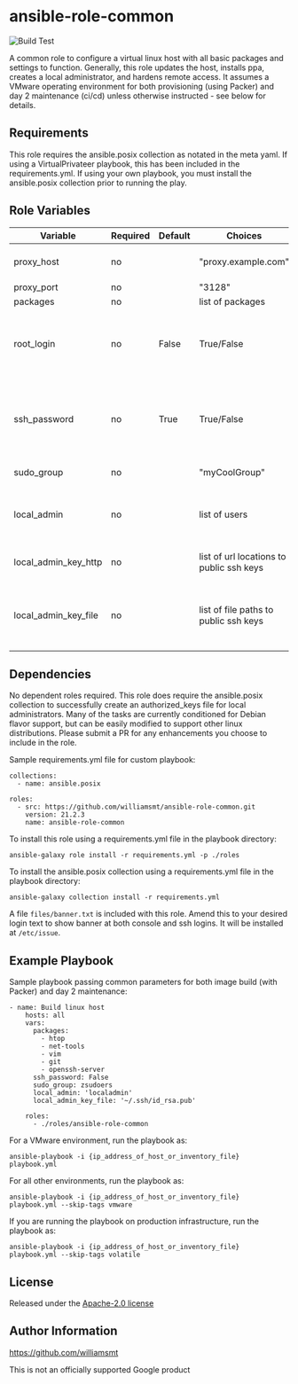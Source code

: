 # ansible-role-common
![Build Test](https://github.com/williamsmt/ansible-role-common/workflows/Build%20Test/badge.svg)

A common role to configure a virtual linux host with all basic packages and settings to function. Generally, this role updates the host, installs ppa, creates a local administrator, and hardens remote access. It assumes a VMware operating environment for both provisioning (using Packer) and day 2 maintenance (ci/cd) unless otherwise instructed - see below for details.

Requirements
------------

This role requires the ansible.posix collection as notated in the meta yaml. If using a VirtualPrivateer playbook, this has been included in the requirements.yml. If using your own playbook, you must install the ansible.posix collection prior to running the play.

Role Variables
--------------

| Variable | Required | Default | Choices | Comments |
|----------|----------|---------|---------|----------|
| proxy_host | no | | "proxy.example.com" | can be either fqdn or ip address |
| proxy_port | no | | "3128" | |
| packages | no | | list of packages | |
| root_login | no | False | True/False | controls if the root account is disabled and blocked from ssh access |
| ssh_password | no | True | True/False | If enabled, password authentication is allowed for ssh - consider disabling this! |
| sudo_group | no | | "myCoolGroup" | freeform group name |
| local_admin | no | | list of users | list of usernames (assumed member of sudo_group) |
| local_admin_key_http | no | | list of url locations to public ssh keys | Github user keys is a good example |
| local_admin_key_file | no | | list of file paths to public ssh keys | Can be relative path to host where Ansible is being executed |

Dependencies
------------

No dependent roles required. This role does require the ansible.posix collection to successfully create an authorized_keys file for local administrators. Many of the tasks are currently conditioned for Debian flavor support, but can be easily modified to support other linux distributions. Please submit a PR for any enhancements you choose to include in the role.

Sample requirements.yml file for custom playbook:

    collections:
      - name: ansible.posix

    roles:
      - src: https://github.com/williamsmt/ansible-role-common.git
        version: 21.2.3
        name: ansible-role-common

To install this role using a requirements.yml file in the playbook directory:

`ansible-galaxy role install -r requirements.yml -p ./roles`

To install the ansible.posix collection using a requirements.yml file in the playbook directory:

`ansible-galaxy collection install -r requirements.yml`

A file `files/banner.txt` is included with this role. Amend this to your desired login text to show banner at both console and ssh logins. It will be installed at `/etc/issue`.

Example Playbook
----------------

Sample playbook passing common parameters for both image build (with Packer) and day 2 maintenance:

    - name: Build linux host
        hosts: all
        vars:
          packages:
            - htop
            - net-tools
            - vim
            - git
            - openssh-server
          ssh_password: False
          sudo_group: zsudoers
          local_admin: 'localadmin'
          local_admin_key_file: '~/.ssh/id_rsa.pub'

        roles:
          - ./roles/ansible-role-common

For a VMware environment, run the playbook as:

`ansible-playbook -i {ip_address_of_host_or_inventory_file} playbook.yml`

For all other environments, run the playbook as:

`ansible-playbook -i {ip_address_of_host_or_inventory_file} playbook.yml --skip-tags vmware`

If you are running the playbook on production infrastructure, run the playbook as:

`ansible-playbook -i {ip_address_of_host_or_inventory_file} playbook.yml --skip-tags volatile`

License
-------

Released under the [Apache-2.0 license](LICENSE)

Author Information
------------------

https://github.com/williamsmt

This is not an officially supported Google product